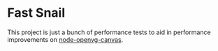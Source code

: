 Fast Snail
===========

This project is just a bunch of performance tests to aid in performance improvements on [node-openvg-canvas](https://github.com/luismreis/node-openvg-canvas).

